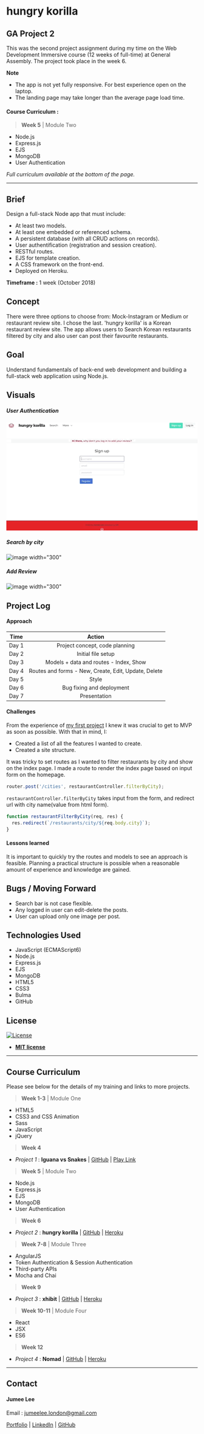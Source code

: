 <!-- <a><img style="width: 50px; margin: 50px 50px 20px 50px;" src="./public/images/gorilla_red.svg" title="FVCproductions" alt="FVCproductions"></a>
 -->
# hungry korilla

## GA Project 2
This was the second project assignment during my time on the Web Development Immersive course (12 weeks of full-time) at General Assembly. The project took place in the week 6.

**Note**
- The app is not yet fully responsive. For best experience open on the laptop.
- The landing page may take longer than the average page load time.

#### Course Curriculum :

> **Week 5** | Module Two

- Node.js
- Express.js
- EJS
- MongoDB
- User Authentication

*Full curriculum available at the bottom of the page.*

***

## Brief
Design a full-stack Node app that must include:
* At least two models.
* At least one embedded or referenced schema.
* A persistent database (with all CRUD actions on records).
* User authentification (registration and session creation).
* RESTful routes.
* EJS for template creation.
* A CSS framework on the front-end.
* Deployed on Heroku.

**Timeframe :** 1 week (October 2018)

## Concept
There were three options to choose from: Mock-Instagram or Medium or restaurant review site. I chose the last.
'hungry korilla' is a Korean restaurant review site. The app allows users to Search Korean restaurants filtered by city and also user can post their favourite restaurants.

## Goal
Understand fundamentals of back-end web development and building a full-stack web application using Node.js.

## Visuals
##### User Authentication
![image width="300"](./public/read-me-files/signupandlogin.gif)

##### Search by city
![image width="300"](./public/read-me-files/citysearch.gif)

##### Add Review
![image width="300"](./public/read-me-files/addreview.gif)

## Project Log
#### Approach
| Time    | Action                                              |
| ------- |:---------------------------------------------------:|
| Day 1   | Project concept, code planning                      |
| Day 2   | Initial file setup                                  |
| Day 3   | Models + data and routes - Index, Show              |
| Day 4   | Routes and forms - New, Create, Edit, Update, Delete|
| Day 5   | Style                                               |
| Day 6   | Bug fixing and deployment                           |
| Day 7   | Presentation                                        |

#### Challenges
From the experience of [my first project](https://github.com/Jumee-LDN/wdi-project-one) I knew it was crucial to get to MVP as soon as possible. With that in mind, I:
* Created a list of all the features I wanted to create.
* Created a site structure.

It was tricky to set routes as I wanted to filter restaurants by city and show on the index page. I made a route to render the index page based on input form on the homepage.
```javascript
router.post('/cities', restaurantController.filterByCity);
```
`restaurantController.filterByCity` takes input from the form, and redirect url with city name(value from html form).
```javascript
function restaurantFilterByCity(req, res) {
  res.redirect(`/restaurants/city/${req.body.city}`);
}
```

#### Lessons learned
It is important to quickly try the routes and models to see an approach is feasible. Planning a practical structure is possible when a reasonable amount of experience and knowledge are gained.

## Bugs / Moving Forward
- Search bar is not case flexible.
- Any logged in user can edit-delete the posts.
- User can upload only one image per post. 

## Technologies Used

* JavaScript (ECMAScript6)
* Node.js
* Express.js
* EJS
* MongoDB
* HTML5
* CSS3
* Bulma
* GitHub

## License

[![License](http://img.shields.io/:license-mit-blue.svg?style=flat-square)](http://badges.mit-license.org)

- **[MIT license](http://opensource.org/licenses/mit-license.php)**

***

## Course Curriculum
Please see below for the details of my training and links to more projects.

> **Week 1-3** | Module One

- HTML5
- CSS3 and CSS Animation
- Sass
- JavaScript
- jQuery

> **Week 4**

- *Project 1* : **Iguana vs Snakes** | [GitHub](https://github.com/Jumee-LDN/wdi-project-one) |
[Play Link](https://jumee-ldn.github.io/wdi-project-one/)

> **Week 5** | Module Two

- Node.js
- Express.js
- EJS
- MongoDB
- User Authentication

> **Week 6**

- *Project 2* : **hungry korilla** | [GitHub](https://github.com/Jumee-LDN/wdi-project-two) |
[Heroku](https://hungrykorilla.herokuapp.com/)

> **Week 7-8** | Module Three

- AngularJS
- Token Authentication & Session Authentication
- Third-party APIs
- Mocha and Chai

> **Week 9**

- *Project 3* : **xhibit** | [GitHub](https://github.com/Jumee-LDN/wdi-project-3) |
[Heroku](https://xhibit.herokuapp.com/#!/)

> **Week 10-11** | Module Four

- React
- JSX
- ES6

> **Week 12**

- *Project 4* : **Nomad** | [GitHub](https://github.com/Jumee-LDN/wdi-project-four) |
[Heroku](https://nomad-ga.herokuapp.com/)

***

## Contact
#### Jumee Lee
Email : jumeelee.london@gmail.com

[Portfolio]() | [LinkedIn](https://www.linkedin.com/in/jumeelee/) | [GitHub](https://github.com/Jumee-LDN)

